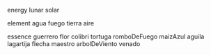 energy
lunar
solar

element
agua
fuego
tierra
aire

essence
guerrero
flor
colibri
tortuga
romboDeFuego
maizAzul
aguila
lagartija
flecha
maestro
arbolDeViento
venado
